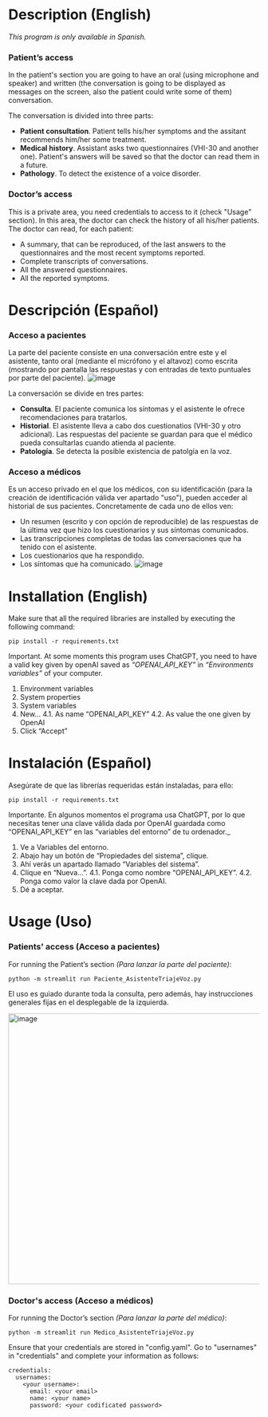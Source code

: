# Description (English)
_This program is only available in Spanish._

### Patient’s access
In the patient's section you are going to have an oral (using microphone and speaker) and written (the conversation is going to be displayed as messages on the screen, also the patient could write some of them) conversation.

The conversation is divided into three parts:
- **Patient consultation**. Patient tells his/her symptoms and the assitant recommends him/her some treatment.
- **Medical history**. Assistant asks two questionnaires (VHI-30 and another one). Patient's answers will be saved so that the doctor can read them in a future.
- **Pathology**. To detect the existence of a voice disorder.

### Doctor’s access
This is a private area, you need credentials to access to it (check "Usage" section). In this area, the doctor can check the history of all his/her patients.
The doctor can read, for each patient:
- A summary, that can be reproduced, of the last answers to the questionnaires and the most recent symptoms reported.
- Complete transcripts of conversations.
- All the answered questionnaires.
- All the reported symptoms.

# Descripción (Español)

### Acceso a pacientes

La parte del paciente consiste en una conversación entre este y el asistente, tanto oral (mediante
el micrófono y el altavoz) como escrita (mostrando por pantalla las respuestas y con entradas de
texto puntuales por parte del paciente).
![image](https://github.com/saraibaallo/Virtual-assistant-for-the-triage-of-voice-disorders/assets/115147932/8f1cf9e0-363f-426e-b278-3ebaf553803e)

La conversación se divide en tres partes:

- **Consulta**. El paciente comunica los síntomas y el asistente le ofrece recomendaciones para tratarlos.
- **Historial**. El asistente lleva a cabo dos cuestionatios (VHI-30 y otro adicional). Las respuestas del paciente se guardan para que el médico pueda consultarlas cuando atienda al paciente.
- **Patología**. Se detecta la posible existencia de patolgía en la voz.

### Acceso a médicos
Es un acceso privado en el que los médicos, con su identificación (para la creación de identificación válida ver apartado "uso"), pueden acceder al historial de sus pacientes. Concretamente de cada uno de ellos ven:
- Un resumen (escrito y con opción de reproducible) de las respuestas de la última vez que hizo los cuestionarios y sus síntomas comunicados.
- Las transcripciones completas de todas las conversaciones que ha tenido con el asistente.
- Los cuestionarios que ha respondido.
- Los síntomas que ha comunicado.
![image](https://github.com/saraibaallo/Virtual-assistant-for-the-triage-of-voice-disorders/assets/115147932/62f67da1-8e98-4fa1-9c55-af8b45f06310)




# Installation (English)
Make sure that all the required libraries are installed by executing the following command:
```
pip install -r requirements.txt
```

Important. At some moments this program uses ChatGPT, you need to have a valid key given by openAI saved as _“OPENAI_API_KEY”_ in _“Environments variables”_ of your computer.
1.	Environment variables
2.	System properties
3.	System variables
4.	New…
  4.1.	As name “OPENAI_API_KEY”
  4.2.	As value the one given by OpenAI
5.	Click “Accept”

# Instalación (Español)
Asegúrate de que las librerías requeridas están instaladas, para ello:
```
pip install -r requirements.txt
```
Importante. En algunos momentos el programa usa ChatGPT, por lo que necesitas tener una clave válida dada por OpenAI guardada como “OPENAI_API_KEY” en las “variables del entorno” de tu ordenador._
1.	Ve a Variables del entorno.
2.	Abajo hay un botón de “Propiedades del sistema”, clique.
3.	Ahí verás un apartado llamado “Variables del sistema”.
4.	Clique en “Nueva…”.
  4.1.	Ponga como nombre “OPENAI_API_KEY”.
  4.2.  Ponga como valor la clave dada por OpenAI.
6.	Dé a aceptar.




# Usage (Uso)
### Patients' access (Acceso a pacientes)
For running the Patient’s section _(Para lanzar la parte del paciente)_:
```
python -m streamlit run Paciente_AsistenteTriajeVoz.py
```

El uso es guiado durante toda la consulta, pero además, hay instrucciones generales fijas en el desplegable de la izquierda.

<img width="543" alt="image" src="https://github.com/saraibaallo/Virtual-assistant-for-the-triage-of-voice-disorders/assets/115147932/2c84a7c4-da39-46cf-8e68-008a40a3cb1c">

### Doctor's access (Acceso a médicos)
For running the Doctor’s section _(Para lanzar la parte del médico)_:
```
python -m streamlit run Medico_AsistenteTriajeVoz.py
```

Ensure that your credentials are stored in "config.yaml". Go to "usernames" in "credentials" and complete your information as follows:

```
credentials:
  usernames:
    <your username>:
      email: <your email>
      name: <your name>
      password: <your codificated password>
```
